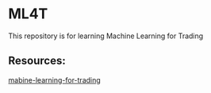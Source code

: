 # ML4T
This repository is for learning Machine Learning for Trading

## Resources:
[mabine-learning-for-trading](https://github.com/stefan-jansen/machine-learning-for-trading)
